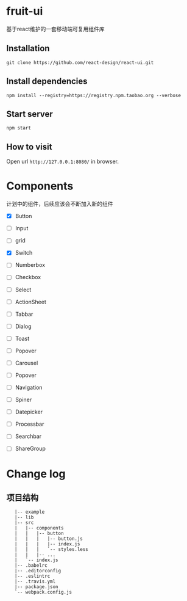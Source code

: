 # fruit-ui
基于react维护的一套移动端可复用组件库


## Installation

```
git clone https://github.com/react-design/react-ui.git
```

## Install dependencies

```
npm install --registry=https://registry.npm.taobao.org --verbose
```

## Start server

```
npm start
```

## How to visit

Open url `http://127.0.0.1:8080/` in browser.


# Components
计划中的组件，后续应该会不断加入新的组件

 - [x] Button
 - [ ] Input 
 - [ ] grid
 - [x] Switch
 - [ ] Numberbox 
 - [ ] Checkbox 
 - [ ] Select
 - [ ] ActionSheet
 - [ ] Tabbar
 - [ ] Dialog 
 - [ ] Toast 
 - [ ] Popover 
 - [ ] Carousel 
 - [ ] Popover
 - [ ] Navigation
 - [ ] Spiner
 - [ ] Datepicker 
 - [ ] Processbar 
 - [ ] Searchbar 
 - [ ] ShareGroup


# Change log


## 项目结构
```react-ui
   |-- example  
   |-- lib
   |-- src  
   |   |-- components  
   |   |   |-- button 
   |   |   |   |-- button.js
   |   |   |   |-- index.js
   |   |   |   `-- styles.less
   |   |   |-- ...  
   |   `-- index.js
   |-- .babelrc
   |-- .editorconfig
   |-- .eslintrc
   |-- .travis.yml
   |-- package.json
   `-- webpack.config.js
```
